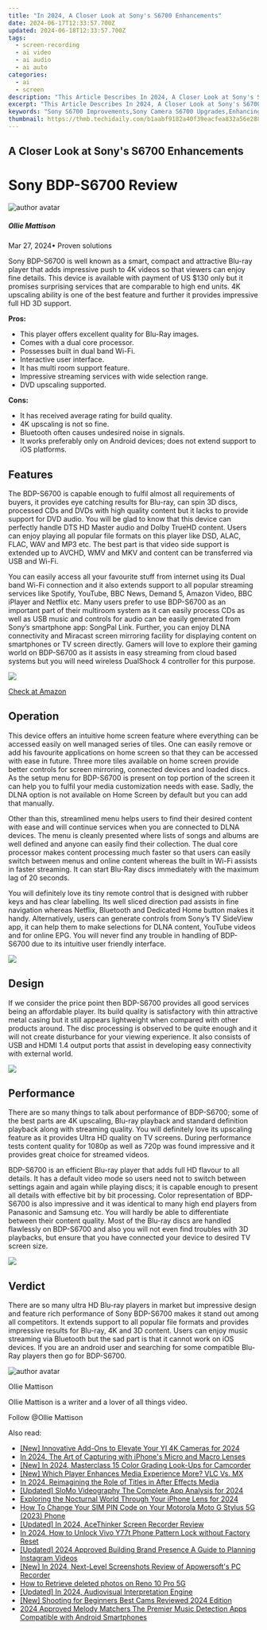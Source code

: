 ```yaml
---
title: "In 2024, A Closer Look at Sony's S6700 Enhancements"
date: 2024-06-17T12:33:57.700Z
updated: 2024-06-18T12:33:57.700Z
tags: 
  - screen-recording
  - ai video
  - ai audio
  - ai auto
categories: 
  - ai
  - screen
description: "This Article Describes In 2024, A Closer Look at Sony's S6700 Enhancements"
excerpt: "This Article Describes In 2024, A Closer Look at Sony's S6700 Enhancements"
keywords: "Sony S6700 Improvements,Sony Camera S6700 Upgrades,Enhancing Sony S6700 Features,Sony's S6700 New Capabilities,Sony S6700 Performance Boost,Sony S6700 Latest Tweaks,S6700 Camera Updates by Sony"
thumbnail: https://thmb.techidaily.com/b1aabf9182a40f39eacfea832a56e2883c1058666aaa24cc7d5f400170f744e3.jpeg
---
```


## A Closer Look at Sony's S6700 Enhancements

# Sony BDP-S6700 Review

![author avatar](https://images.wondershare.com/filmora/article-images/ollie-mattison.jpg)

##### Ollie Mattison

 Mar 27, 2024• Proven solutions

Sony BDP-S6700 is well known as a smart, compact and attractive Blu-ray player that adds impressive push to 4K videos so that viewers can enjoy fine details. This device is available with payment of US $130 only but it promises surprising services that are comparable to high end units. 4K upscaling ability is one of the best feature and further it provides impressive full HD 3D support.

**Pros:**

* This player offers excellent quality for Blu-Ray images.
* Comes with a dual core processor.
* Possesses built in dual band Wi-Fi.
* Interactive user interface.
* It has multi room support feature.
* Impressive streaming services with wide selection range.
* DVD upscaling supported.

**Cons:**

* It has received average rating for build quality.
* 4K upscaling is not so fine.
* Bluetooth often causes undesired noise in signals.
* It works preferably only on Android devices; does not extend support to iOS platforms.

## Features

The BDP-S6700 is capable enough to fulfil almost all requirements of buyers, it provides eye catching results for Blu-ray, can spin 3D discs, processed CDs and DVDs with high quality content but it lacks to provide support for DVD audio. You will be glad to know that this device can perfectly handle DTS HD Master audio and Dolby TrueHD content. Users can enjoy playing all popular file formats on this player like DSD, ALAC, FLAC, WAV and MP3 etc. The best part is that video side support is extended up to AVCHD, WMV and MKV and content can be transferred via USB and Wi-Fi.

You can easily access all your favourite stuff from internet using its Dual band Wi-Fi connection and it also extends support to all popular streaming services like Spotify, YouTube, BBC News, Demand 5, Amazon Video, BBC iPlayer and Netflix etc. Many users prefer to use BDP-S6700 as an important part of their multiroom system as it can easily process CDs as well as USB music and controls for audio can be easily generated from Sony’s smartphone app: SongPal Link. Further, you can enjoy DLNA connectivity and Miracast screen mirroring facility for displaying content on smartphones or TV screen directly. Gamers will love to explore their gaming world on BDP-S6700 as it assists in easy streaming from cloud based systems but you will need wireless DualShock 4 controller for this purpose.

![](https://images.wondershare.com/filmora/article-images/s6700-4.jpg)

[Check at Amazon](https://www.amazon.com/gp/product/B01BTTHXZU/ref=as%5Fli%5Ftl?ie=UTF8&tag=vs-flora-20&camp=1789&creative=9325&linkCode=as2&creativeASIN=B01BTTHXZU&linkId=5ae6fc2ca446cead03647aa90ee00feb)

## Operation

This device offers an intuitive home screen feature where everything can be accessed easily on well managed series of tiles. One can easily remove or add his favourite applications on home screen so that they can be accessed with ease in future. Three more tiles available on home screen provide better controls for screen mirroring, connected devices and loaded discs. As the setup menu for BDP-S6700 is present on top portion of the screen it can help you to fulfil your media customization needs with ease. Sadly, the DLNA option is not available on Home Screen by default but you can add that manually.

Other than this, streamlined menu helps users to find their desired content with ease and will continue services when you are connected to DLNA devices. The menu is cleanly presented where lists of songs and albums are well defined and anyone can easily find their collection. The dual core processor makes content processing much faster so that users can easily switch between menus and online content whereas the built in Wi-Fi assists in faster streaming. It can start Blu-Ray discs immediately with the maximum lag of 20 seconds.

You will definitely love its tiny remote control that is designed with rubber keys and has clear labelling. Its well sliced direction pad assists in fine navigation whereas Netflix, Bluetooth and Dedicated Home button makes it handy. Alternatively, users can generate controls from Sony’s TV SideView app, it can help them to make selections for DLNA content, YouTube videos and for online EPG. You will never find any trouble in handling of BDP-S6700 due to its intuitive user friendly interface.

![](https://images.wondershare.com/filmora/article-images/s6700-2.jpg)

## Design

If we consider the price point then BDP-S6700 provides all good services being an affordable player. Its build quality is satisfactory with thin attractive metal casing but it still appears lightweight when compared with other products around. The disc processing is observed to be quite enough and it will not create disturbance for your viewing experience. It also consists of USB and HDMI 1.4 output ports that assist in developing easy connectivity with external world.

![](https://images.wondershare.com/filmora/article-images/s6700-1.jpg)

## Performance

There are so many things to talk about performance of BDP-S6700; some of the best parts are 4K upscaling, Blu-ray playback and standard definition playback along with streaming quality. You will definitely love its upscaling feature as it provides Ultra HD quality on TV screens. During performance tests content quality for 1080p as well as 720p was found impressive and it provides great choice for streamed videos.

BDP-S6700 is an efficient Blu-ray player that adds full HD flavour to all details. It has a default video mode so users need not to switch between settings again and again while playing discs; it is capable enough to present all details with effective bit by bit processing. Color representation of BDP-S6700 is also impressive and it was identical to many high end players from Panasonic and Samsung etc. You will hardly be able to differentiate between their content quality. Most of the Blu-ray discs are handled flawlessly on BDP-S6700 and also you will not even find troubles with 3D playbacks, but ensure that you have connected your device to desired TV screen size.

![](https://images.wondershare.com/filmora/article-images/s6700-3.jpg)

## Verdict

There are so many ultra HD Blu-ray players in market but impressive design and feature rich performance of Sony BDP-S6700 makes it stand out among all competitors. It extends support to all popular file formats and provides impressive results for Blu-ray, 4K and 3D content. Users can enjoy music streaming via Bluetooth but the sad part is that it cannot work on iOS devices. If you are an android user and searching for some compatible Blu-Ray players then go for BDP-S6700.

![author avatar](https://images.wondershare.com/filmora/article-images/ollie-mattison.jpg)

Ollie Mattison

Ollie Mattison is a writer and a lover of all things video.

Follow @Ollie Mattison


<ins class="adsbygoogle"
     style="display:block"
     data-ad-format="autorelaxed"
     data-ad-client="ca-pub-7571918770474297"
     data-ad-slot="1223367746"></ins>



<ins class="adsbygoogle"
     style="display:block"
     data-ad-client="ca-pub-7571918770474297"
     data-ad-slot="8358498916"
     data-ad-format="auto"
     data-full-width-responsive="true"></ins>


<span class="atpl-alsoreadstyle">Also read:</span>
<div><ul>
<li><a href="https://fox-cloud.techidaily.com/new-innovative-add-ons-to-elevate-your-yi-4k-cameras-for-2024/"><u>[New] Innovative Add-Ons to Elevate Your YI 4K Cameras for 2024</u></a></li>
<li><a href="https://fox-cloud.techidaily.com/in-2024-the-art-of-capturing-with-iphones-micro-and-macro-lenses/"><u>In 2024, The Art of Capturing with iPhone's Micro and Macro Lenses</u></a></li>
<li><a href="https://fox-cloud.techidaily.com/new-in-2024-masterclass-15-color-grading-look-ups-for-camcorder/"><u>[New] In 2024, Masterclass 15 Color Grading Look-Ups for Camcorder</u></a></li>
<li><a href="https://fox-cloud.techidaily.com/new-which-player-enhances-media-experience-more-vlc-vs-mx/"><u>[New] Which Player Enhances Media Experience More? VLC Vs. MX</u></a></li>
<li><a href="https://fox-cloud.techidaily.com/in-2024-reimagining-the-role-of-titles-in-after-effects-media/"><u>In 2024, Reimagining the Role of Titles in After Effects Media</u></a></li>
<li><a href="https://fox-cloud.techidaily.com/updated-slomo-videography-the-complete-app-analysis-for-2024/"><u>[Updated] SloMo Videography  The Complete App Analysis for 2024</u></a></li>
<li><a href="https://fox-cloud.techidaily.com/exploring-the-nocturnal-world-through-your-iphone-lens-for-2024/"><u>Exploring the Nocturnal World Through Your iPhone Lens for 2024</u></a></li>
<li><a href="https://sim-unlock.techidaily.com/how-to-change-your-sim-pin-code-on-your-motorola-moto-g-stylus-5g-2023-phone-by-drfone-android/"><u>How To Change Your SIM PIN Code on Your Motorola Moto G Stylus 5G (2023) Phone</u></a></li>
<li><a href="https://video-capture.techidaily.com/updated-in-2024-acethinker-screen-recorder-review/"><u>[Updated] In 2024, AceThinker Screen Recorder Review</u></a></li>
<li><a href="https://android-unlock.techidaily.com/in-2024-how-to-unlock-vivo-y77t-phone-pattern-lock-without-factory-reset-by-drfone-android/"><u>In 2024, How to Unlock Vivo Y77t Phone Pattern Lock without Factory Reset</u></a></li>
<li><a href="https://instagram-video-files.techidaily.com/updated-2024-approved-building-brand-presence-a-guide-to-planning-instagram-videos/"><u>[Updated] 2024 Approved  Building Brand Presence  A Guide to Planning Instagram Videos</u></a></li>
<li><a href="https://screen-sharing-recording.techidaily.com/new-in-2024-next-level-screenshots-review-of-apowersofts-pc-recorder/"><u>[New] In 2024, Next-Level Screenshots  Review of Apowersoft's PC Recorder</u></a></li>
<li><a href="https://blog-min.techidaily.com/how-to-retrieve-deleted-photos-on-reno-10-pro-5g-by-stellar-photo-recovery-android-mobile-photo-recover/"><u>How to Retrieve deleted photos on Reno 10 Pro 5G</u></a></li>
<li><a href="https://facebook-video-share.techidaily.com/updated-in-2024-audiovisual-interpretation-engine/"><u>[Updated] In 2024, Audiovisual Interpretation Engine</u></a></li>
<li><a href="https://extra-skills.techidaily.com/new-shooting-for-beginners-best-cams-reviewed-2024-edition/"><u>[New] Shooting for Beginners  Best Cams Reviewed 2024 Edition</u></a></li>
<li><a href="https://audio-editing.techidaily.com/2024-approved-melody-matchers-the-premier-music-detection-apps-compatible-with-android-smartphones/"><u>2024 Approved Melody Matchers The Premier Music Detection Apps Compatible with Android Smartphones</u></a></li>
</ul></div>
